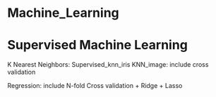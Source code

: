 # Machine_Learning
# Supervised Machine Learning 

K Nearest Neighbors:
  Supervised_knn_iris
  KNN_image: include cross validation

Regression: include N-fold Cross validation + Ridge + Lasso

